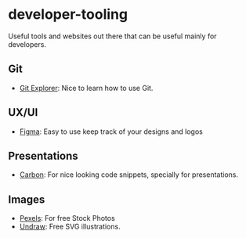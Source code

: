# developer-tooling

Useful tools and websites out there that can be useful mainly for developers.


## Git

- [Git Explorer](https://gitexplorer.com/): Nice to learn how to use Git.

## UX/UI

- [Figma](https://www.figma.com/files/recent): Easy to use keep track of your designs and logos 

## Presentations

- [Carbon](https://carbon.now.sh/): For nice looking code snippets, specially for presentations.

## Images
- [Pexels](https://www.pexels.com/): For free Stock Photos
- [Undraw](https://undraw.co/illustrations): Free SVG illustrations.